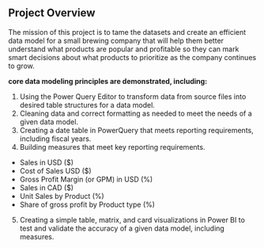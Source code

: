 ## **Project Overview**
The mission of this project is to tame the datasets and create an efficient data model for a small brewing company that will help them better understand what products are popular and profitable so they can mark smart decisions about what products to prioritize as the company continues to grow. 

**core data modeling principles are demonstrated, including:** 
1. Using the Power Query Editor to transform data from source files into desired table structures for a data model.
2. Cleaning data and correct formatting as needed to meet the needs of a given data model.
3. Creating a date table in PowerQuery that meets reporting requirements, including fiscal years.
4. Building measures that meet key reporting requirements.
  - Sales in USD ($)
  - Cost of Sales USD ($)
  - Gross Profit Margin (or GPM) in USD (%)
  - Sales in CAD ($)
  - Unit Sales by Product (%)
  - Share of gross profit by Product type (%)
5. Creating a simple table, matrix, and card visualizations in Power BI to test and validate the accuracy of a given data model, including measures.




